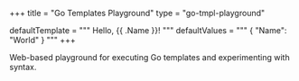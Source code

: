 +++
title = "Go Templates Playground"
type = "go-tmpl-playground"

defaultTemplate = """
Hello, {{ .Name }}!
"""
defaultValues = """
{
  "Name": "World"
}
"""
+++

Web-based playground for executing Go templates and experimenting with syntax.
